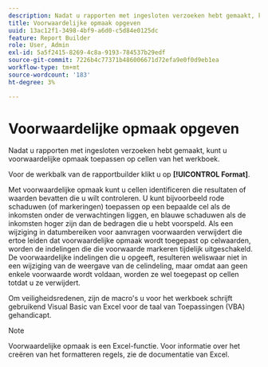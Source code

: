 ```yaml
---
description: Nadat u rapporten met ingesloten verzoeken hebt gemaakt, kunt u voorwaardelijke opmaak toepassen op cellen van het werkboek.
title: Voorwaardelijke opmaak opgeven
uuid: 13ac12f1-3498-4bf9-a6d0-c5d84e0125dc
feature: Report Builder
role: User, Admin
exl-id: 5a5f2415-8269-4c8a-9193-784537b29edf
source-git-commit: 7226b4c77371b486006671d72efa9e0f0d9eb1ea
workflow-type: tm+mt
source-wordcount: '183'
ht-degree: 3%

---
```


# Voorwaardelijke opmaak opgeven

Nadat u rapporten met ingesloten verzoeken hebt gemaakt, kunt u voorwaardelijke opmaak toepassen op cellen van het werkboek.

Voor de werkbalk van de rapportbuilder klikt u op **[!UICONTROL Format]**.

Met voorwaardelijke opmaak kunt u cellen identificeren die resultaten of waarden bevatten die u wilt controleren. U kunt bijvoorbeeld rode schaduwen (of markeringen) toepassen op een bepaalde cel als de inkomsten onder de verwachtingen liggen, en blauwe schaduwen als de inkomsten hoger zijn dan de bedragen die u hebt voorspeld. Als een wijziging in datumbereiken voor aanvragen voorwaarden verwijdert die ertoe leiden dat voorwaardelijke opmaak wordt toegepast op celwaarden, worden de indelingen die die voorwaarde markeren tijdelijk uitgeschakeld. De voorwaardelijke indelingen die u opgeeft, resulteren weliswaar niet in een wijziging van de weergave van de celindeling, maar omdat aan geen enkele voorwaarde wordt voldaan, worden ze wel toegepast op cellen totdat u ze verwijdert.

Om veiligheidsredenen, zijn de macro&#39;s u voor het werkboek schrijft gebruikend Visual Basic van Excel voor de taal van Toepassingen (VBA) gehandicapt.

>[!NOTE]
>
>Voorwaardelijke opmaak is een Excel-functie. Voor informatie over het creëren van het formatteren regels, zie de documentatie van Excel.

